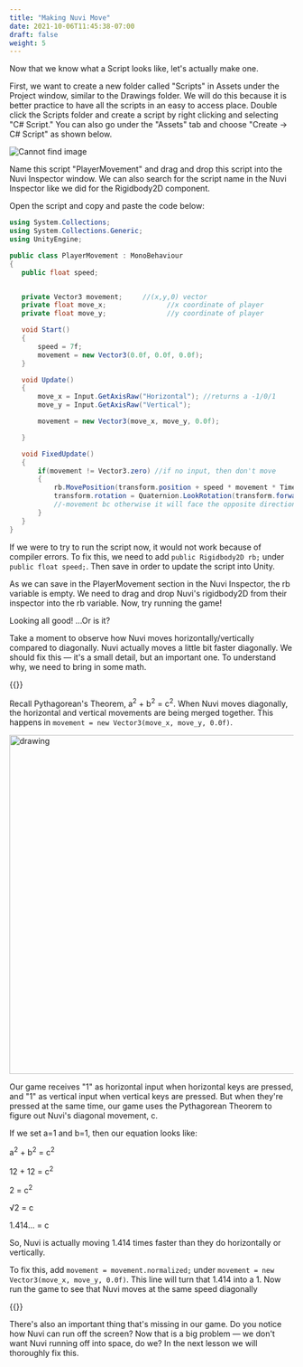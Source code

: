 ```yaml
---
title: "Making Nuvi Move"
date: 2021-10-06T11:45:38-07:00
draft: false
weight: 5
---
```


Now that we know what a Script looks like, let's actually make one.

First, we want to create a new folder called "Scripts" in Assets under the Project window, similar to the Drawings folder. We will do this because it is better practice to have all the scripts in an easy to access place. Double click the Scripts folder and create a script by right clicking and selecting "C# Script." You can also go under the "Assets" tab and choose "Create -> C# Script" as shown below.

![Cannot find image](../img/4_CreateScript.png)

Name this script "PlayerMovement" and drag and drop this script into the Nuvi Inspector window. We can also search for the script name in the Nuvi Inspector like we did for the Rigidbody2D component.

Open the script and copy and paste the code below:
```csharp
using System.Collections;
using System.Collections.Generic;
using UnityEngine;

public class PlayerMovement : MonoBehaviour
{
   public float speed;


   private Vector3 movement;     //(x,y,0) vector
   private float move_x;               //x coordinate of player
   private float move_y;               //y coordinate of player

   void Start()
   {
       speed = 7f;
       movement = new Vector3(0.0f, 0.0f, 0.0f);
   }

   void Update()
   {
       move_x = Input.GetAxisRaw("Horizontal"); //returns a -1/0/1
       move_y = Input.GetAxisRaw("Vertical");

       movement = new Vector3(move_x, move_y, 0.0f);

   }

   void FixedUpdate()
   {
       if(movement != Vector3.zero) //if no input, then don't move
       {
           rb.MovePosition(transform.position + speed * movement * Time.deltaTime); //physically moves Nuvi in the direction
           transform.rotation = Quaternion.LookRotation(transform.forward, -movement); //for facing the direction its moving
           //-movement bc otherwise it will face the opposite direction since transform is facing downwards
       }
   }
}
```

If we were to try to run the script now, it would not work because of compiler errors. To fix this, we need to add `public Rigidbody2D rb;` under `public float speed;`. Then save in order to update the script into Unity.

As we can save in the PlayerMovement section in the Nuvi Inspector, the rb variable is empty. We need to drag and drop Nuvi's rigidbody2D from their inspector into the rb variable. Now, try running the game!

Looking all good! ...Or is it?

Take a moment to observe how Nuvi moves horizontally/vertically compared to diagonally. Nuvi actually moves a little bit faster diagonally. We should fix this — it's a small detail, but an important one. To understand why, we need to bring in some math.

{{<notice info>}}

Recall Pythagorean's Theorem, a<sup>2</sup> + b<sup>2</sup> = c<sup>2</sup>. When Nuvi moves diagonally, the horizontal and vertical movements are being merged together. This happens in `movement = new Vector3(move_x, move_y, 0.0f)`.

<img src="../img/4_pythagorean_theorem.png" alt="drawing" width="600"/>

Our game receives "1" as horizontal input when horizontal keys are pressed, and "1" as vertical input when vertical keys are pressed. But when they're pressed at the same time, our game uses the Pythagorean Theorem to figure out Nuvi's diagonal movement, c.

If we set a=1 and b=1, then our equation looks like:

a<sup>2</sup> + b<sup>2</sup> = c<sup>2</sup>

12 + 12 = c<sup>2</sup>

2 = c<sup>2</sup>

√2 = c

1.414... = c

So, Nuvi is actually moving 1.414 times faster than they do horizontally or vertically.

To fix this, add `movement = movement.normalized;` under `movement = new Vector3(move_x, move_y, 0.0f)`. This line will turn that 1.414 into a 1. Now run the game to see that Nuvi moves at the same speed diagonally

{{</notice>}}

There's also an important thing that's missing in our game. Do you notice how Nuvi can run off the screen? Now that is a big problem — we don't want Nuvi running off into space, do we? In the next lesson we will thoroughly fix this.
